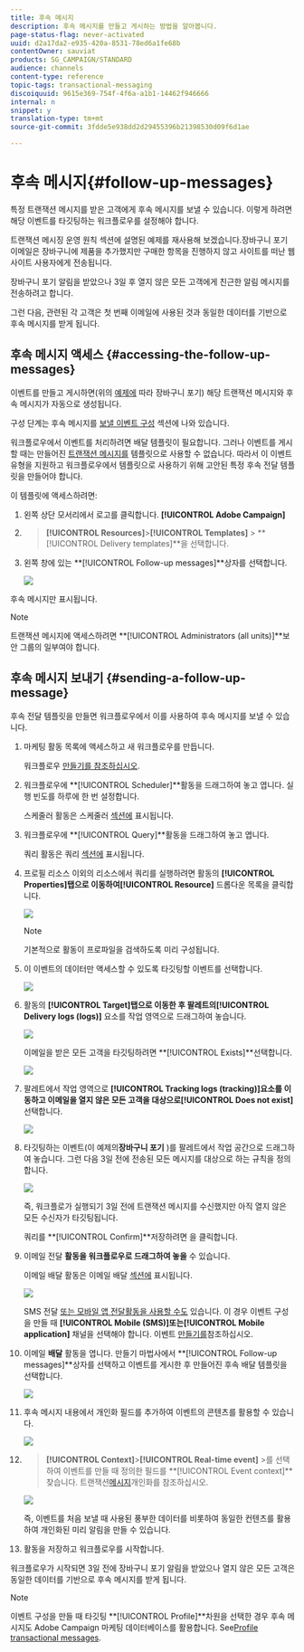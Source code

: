 ```yaml
---
title: 후속 메시지
description: 후속 메시지를 만들고 게시하는 방법을 알아봅니다.
page-status-flag: never-activated
uuid: d2a17da2-e935-420a-8531-78ed6a1fe68b
contentOwner: sauviat
products: SG_CAMPAIGN/STANDARD
audience: channels
content-type: reference
topic-tags: transactional-messaging
discoiquuid: 9615e369-754f-4f6a-a1b1-14462f946666
internal: n
snippet: y
translation-type: tm+mt
source-git-commit: 3fdde5e938dd2d29455396b21398530d09f6d1ae

---
```



# 후속 메시지{#follow-up-messages}

특정 트랜잭션 메시지를 받은 고객에게 후속 메시지를 보낼 수 있습니다. 이렇게 하려면 해당 이벤트를 타깃팅하는 워크플로우를 설정해야 합니다.

트랜잭션 메시징 운영 원칙 [](../../channels/using/about-transactional-messaging.md#transactional-messaging-operating-principle) 섹션에 설명된 예제를 재사용해 보겠습니다.장바구니 포기 이메일은 장바구니에 제품을 추가했지만 구매한 항목을 진행하지 않고 사이트를 떠난 웹 사이트 사용자에게 전송됩니다.

장바구니 포기 알림을 받았으나 3일 후 열지 않은 모든 고객에게 친근한 알림 메시지를 전송하려고 합니다.

그런 다음, 관련된 각 고객은 첫 번째 이메일에 사용된 것과 동일한 데이터를 기반으로 후속 메시지를 받게 됩니다.

## 후속 메시지 액세스 {#accessing-the-follow-up-messages}

이벤트를 만들고 게시하면(위의 [예제에](../../channels/using/about-transactional-messaging.md#transactional-messaging-operating-principle) 따라 장바구니 포기) 해당 트랜잭션 메시지와 후속 메시지가 자동으로 생성됩니다.

구성 단계는 후속 메시지를 [보낼 이벤트 구성](../../administration/using/configuring-transactional-messaging.md#configuring-an-event-to-send-a-follow-up-message) 섹션에 나와 있습니다.

워크플로우에서 이벤트를 처리하려면 배달 템플릿이 필요합니다. 그러나 이벤트를 게시할 때는 만들어진 [트랜잭션 메시지를](../../channels/using/event-transactional-messages.md) 템플릿으로 사용할 수 없습니다. 따라서 이 이벤트 유형을 지원하고 워크플로우에서 템플릿으로 사용하기 위해 고안된 특정 후속 전달 템플릿을 만들어야 합니다.

이 템플릿에 액세스하려면:

1. 왼쪽 상단 모서리에서 로고를 클릭합니다. **[!UICONTROL Adobe Campaign]**
1. > **[!UICONTROL Resources]**>**[!UICONTROL Templates]** > **[!UICONTROL Delivery templates]**을 선택합니다.
1. 왼쪽 창에 있는 **[!UICONTROL Follow-up messages]**상자를 선택합니다.

   ![](assets/message-center_follow-up-search.png)

후속 메시지만 표시됩니다.

>[!NOTE]
>
>트랜잭션 메시지에 액세스하려면 **[!UICONTROL Administrators (all units)]**보안 그룹의 일부여야 합니다.

## 후속 메시지 보내기 {#sending-a-follow-up-message}

후속 전달 템플릿을 만들면 워크플로우에서 이를 사용하여 후속 메시지를 보낼 수 있습니다.

1. 마케팅 활동 목록에 액세스하고 새 워크플로우를 만듭니다.

   워크플로우 [만들기를 참조하십시오](../../automating/using/building-a-workflow.md#creating-a-workflow).

1. 워크플로우에 **[!UICONTROL Scheduler]**활동을 드래그하여 놓고 엽니다. 실행 빈도를 하루에 한 번 설정합니다.

   스케줄러 활동은 스케줄러 [섹션에](../../automating/using/scheduler.md) 표시됩니다.

1. 워크플로우에 **[!UICONTROL Query]**활동을 드래그하여 놓고 엽니다.

   쿼리 활동은 쿼리 [섹션에](../../automating/using/query.md) 표시됩니다.

1. 프로필 리소스 이외의 리소스에서 쿼리를 실행하려면 활동의 **[!UICONTROL Properties]**탭으로 이동하여**[!UICONTROL Resource]** 드롭다운 목록을 클릭합니다.

   ![](assets/message-center_follow-up-query-properties.png)

   >[!NOTE]
   >
   >기본적으로 활동이 프로파일을 검색하도록 미리 구성됩니다.

1. 이 이벤트의 데이터만 액세스할 수 있도록 타깃팅할 이벤트를 선택합니다.

   ![](assets/message-center_follow-up-query-resource.png)

1. 활동의 **[!UICONTROL Target]**탭으로 이동한 후 팔레트의**[!UICONTROL Delivery logs (logs)]** 요소를 작업 영역으로 드래그하여 놓습니다.

   ![](assets/message-center_follow-up-delivery-logs.png)

   이메일을 받은 모든 고객을 타깃팅하려면 **[!UICONTROL Exists]**선택합니다.

   ![](assets/message-center_follow-up-delivery-logs-exists.png)

1. 팔레트에서 작업 영역으로 **[!UICONTROL Tracking logs (tracking)]**요소를 이동하고 이메일을 열지 않은 모든 고객을 대상으로**[!UICONTROL Does not exist]** 선택합니다.

   ![](assets/message-center_follow-up-delivery-and-tracking-logs.png)

1. 타깃팅하는 이벤트(이 예제의&#x200B;**장바구니 포기** )를 팔레트에서 작업 공간으로 드래그하여 놓습니다. 그런 다음 3일 전에 전송된 모든 메시지를 대상으로 하는 규칙을 정의합니다.

   ![](assets/message-center_follow-up-created.png)

   즉, 워크플로가 실행되기 3일 전에 트랜잭션 메시지를 수신했지만 아직 열지 않은 모든 수신자가 타깃팅됩니다.

   쿼리를 **[!UICONTROL Confirm]**저장하려면 을 클릭합니다.

1. 이메일 전달 **활동을 워크플로우로 드래그하여 놓을** 수 있습니다.

   이메일 배달 활동은 이메일 배달 [섹션에](../../automating/using/email-delivery.md) 표시됩니다.

   ![](assets/message-center_follow-up-workflow.png)

   SMS 전달 [또는 모바일 앱 전달](../../automating/using/sms-delivery.md)[활동을 사용할 수도](../../automating/using/push-notification-delivery.md) 있습니다. 이 경우 이벤트 구성을 만들 때 **[!UICONTROL Mobile (SMS)]**또는**[!UICONTROL Mobile application]** 채널을 선택해야 합니다. 이벤트 [만들기를](../../administration/using/configuring-transactional-messaging.md#creating-an-event)참조하십시오.

1. 이메일 **배달** 활동을 엽니다. 만들기 마법사에서 **[!UICONTROL Follow-up messages]**상자를 선택하고 이벤트를 게시한 후 만들어진 후속 배달 템플릿을 선택합니다.

   ![](assets/message-center_follow-up-template.png)

1. 후속 메시지 내용에서 개인화 필드를 추가하여 이벤트의 콘텐츠를 활용할 수 있습니다.

   ![](assets/message-center_follow-up-content.png)

1. > **[!UICONTROL Context]**>**[!UICONTROL Real-time event]** >를 선택하여 이벤트를 만들 때 정의한 필드를 **[!UICONTROL Event context]**찾습니다. 트랜잭션[메시지](../../channels/using/event-transactional-messages.md#personalizing-a-transactional-message)개인화를 참조하십시오.

   ![](assets/message-center_follow-up-personalization.png)

   즉, 이벤트를 처음 보낼 때 사용된 풍부한 데이터를 비롯하여 동일한 컨텐츠를 활용하여 개인화된 미리 알림을 만들 수 있습니다.

1. 활동을 저장하고 워크플로우를 시작합니다.

워크플로우가 시작되면 3일 전에 장바구니 포기 알림을 받았으나 열지 않은 모든 고객은 동일한 데이터를 기반으로 후속 메시지를 받게 됩니다.

>[!NOTE]
>
>이벤트 구성을 만들 때 타깃팅 **[!UICONTROL Profile]**차원을 선택한 경우 후속 메시지도 Adobe Campaign 마케팅 데이터베이스를 활용합니다. See[Profile transactional messages](../../channels/using/profile-transactional-messages.md).

